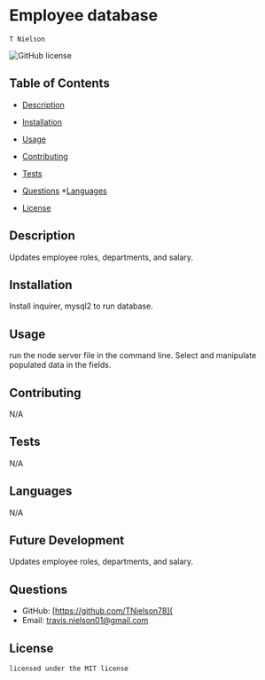 # Employee database
    T Nielson
![GitHub license](https://img.shields.io/badge/license-MIT-blue.svg)
## Table of Contents
* [Description](#description)
* [Installation](#installation)
* [Usage](#usage)
* [Contributing](#contributing)
* [Tests](#tests)
* [Questions](#questions)
*[Languages](#languages) 

* [License](#license)

## Description
Updates employee roles, departments, and salary.
## Installation
Install inquirer, mysql2 to run database.
## Usage
run the node server file in the command line. Select and manipulate populated data in the fields.
## Contributing
N/A
## Tests
N/A
## Languages
N/A
## Future Development
Updates employee roles, departments, and salary.
## Questions
* GitHub: [https://github.com/TNielson78](
* Email: travis.nielson01@gmail.com
## License   
    licensed under the MIT license


